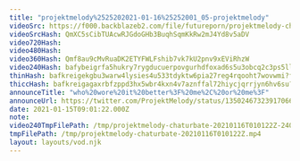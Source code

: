 ```yaml
---
title: "projektmelody%2525202021-01-16%25252001_05-projektmelody"
videoSrc: https://f000.backblazeb2.com/file/futureporn/projektmelody-chaturbate-2021-01-16.mp4
videoSrcHash: QmXC5sCibTUAcwRJGdoGHb3BuqhSqmKkRw2mJ4Yd8v5aDV
video720Hash: 
video480Hash: 
video360Hash: Qmf8au9cMvRuaDK2ETYFWLFshib7vk7kU2pnv9xEViRhzW
video240Hash: bafybeigrfa5hukry7rygducuerpovgurhdfoxad6s5u3obcq2c3ps5llzi?filename=projektmelody-chaturbate-20210116T010122Z-240p.mp4
thinHash: bafkreigekgbu3warw4lysies4u533tdyktw6pia27reg4rqooht7wovwmi?filename=20210116T010122Z_thin.jpg
thiccHash: bafkreigagaxrbfzppd3hx5wbr4kxn4v7aznffal72hiycjqrrjyn6hv6su?filename=20210116T010122Z_thicc.jpg
announceTitle: "who%20wore%20it%20better%3F%20me%2C%20or%20me%3F"
announceUrl: https://twitter.com/ProjektMelody/status/1350246732391706624
date: 2021-01-15T09:01:22.000Z
note: 
video240TmpFilePath: /tmp/projektmelody-chaturbate-20210116T010122Z-240p.mp4
tmpFilePath: /tmp/projektmelody-chaturbate-20210116T010122Z.mp4
layout: layouts/vod.njk
---
```

